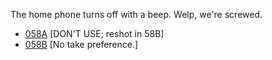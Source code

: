 The home phone turns off with a beep. Welp, we're screwed.

* [058A](058A--DONTUSE--.md) [DON'T USE; reshot in 58B]
* [058B](058B--NoPref.--.md) [No take preference.]

